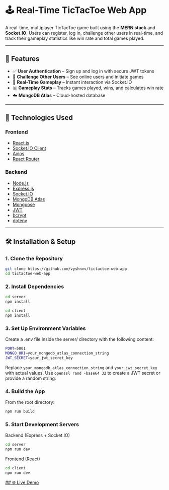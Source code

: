 # 🕹️ Real-Time TicTacToe Web App

A real-time, multiplayer TicTacToe game built using the **MERN stack** and **Socket.IO**. Users can register, log in, challenge other users in real-time, and track their gameplay statistics like win rate and total games played.

---

## 🚀 Features

- ✅ **User Authentication** – Sign up and log in with secure JWT tokens
- 👥 **Challenge Other Users** – See online users and initiate games
- 🔄 **Real-Time Gameplay** – Instant interaction via Socket.IO
- 📊 **Gameplay Stats** – Tracks games played, wins, and calculates win rate
- ☁️ **MongoDB Atlas** – Cloud-hosted database

---

## 🧰 Technologies Used

### Frontend
- [React.js](https://reactjs.org/)
- [Socket.IO Client](https://socket.io/docs/v4/client-api/)
- [Axios](https://axios-http.com/)
- [React Router](https://reactrouter.com/)

### Backend
- [Node.js](https://nodejs.org/)
- [Express.js](https://expressjs.com/)
- [Socket.IO](https://socket.io/)
- [MongoDB Atlas](https://www.mongodb.com/cloud/atlas)
- [Mongoose](https://mongoosejs.com/)
- [JWT](https://jwt.io/)
- [bcrypt](https://www.npmjs.com/package/bcrypt)
- [dotenv](https://www.npmjs.com/package/dotenv)

---

## 🛠️ Installation & Setup

### 1. Clone the Repository

```bash
git clone https://github.com/vyshnvv/tictactoe-web-app
cd tictactoe-web-app
```
### 2. Install Dependencies

```bash
cd server
npm install
```

```bash
cd client
npm install
```

### 3. Set Up Environment Variables
Create a .env file inside the server/ directory with the following content:

```bash
PORT=5001
MONGO_URI=your_mongodb_atlas_connection_string
JWT_SECRET=your_jwt_secret_key
```
Replace ```your_mongodb_atlas_connection_string``` and ```your_jwt_secret_key``` with actual values.
Use ```openssl rand -base64 32``` to create a JWT secret or provide a random string.


### 4. Build the App
From the root directory:

```bash
npm run build
```

### 5. Start Development Servers

Backend (Express + Socket.IO)
```bash
cd server
npm run dev
```

Frontend (React)
```bash
cd client
npm run dev
```


[## 🌐 Live Demo](https://tictactoe-ptmq.onrender.com)


